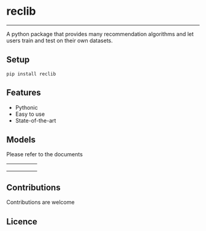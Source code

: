 # reclib
---

A python package that provides many recommendation algorithms and let users train and test on their own datasets.

## Setup

`pip install reclib`

## Features

- Pythonic
- Easy to use
- State-of-the-art


## Models

Please refer to the documents

|       |       |       |       |       |
|---    |---    |---    |---    |---    |
|       |       |       |       |       |
|       |       |       |       |       |
|       |       |       |       |       |


## Contributions
Contributions are welcome


## Licence

 
